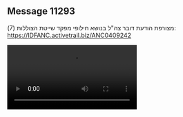 ## Message 11293

מצורפת הודעת דובר צה"ל בנושא חילופי מפקד שייטת הצוללות (7): https://IDFANC.activetrail.biz/ANC0409242

![Video](https://data.iron-swords.co.il/2024/September/05/https://data.iron-swords.co.il/2024/September/05/11293/11293_media.mp4)
